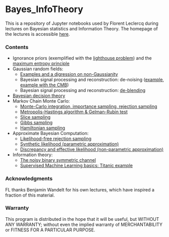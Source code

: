 # Bayes_InfoTheory #

This is a repository of Jupyter notebooks used by Florent Leclercq during lectures on Bayesian statistics and Information Theory.
The homepage of the lectures is accessible [here](http://www.florent-leclercq.eu/teaching.php).

### Contents ###
* Ignorance priors (exemplified with the [lighthouse problem](LighthouseProblem.ipynb)) and the [maximum entropy principle](MaximumEntropy.ipynb)
* Gaussian random fields:
  * [Examples and a digression on non-Gaussianity](GRF_and_fNL.ipynb)
  * Bayesian signal processing and reconstruction: de-noising ([example](WienerFilter_denoising.ipynb), [example with the CMB](WienerFilter_denoising_CMB.ipynb))
  * Bayesian signal processing and reconstruction: [de-blending](WienerFilter_deblending.ipynb)
* [Bayesian decision theory](DecisionTheory.ipynb)
* Markov Chain Monte Carlo:
  * [Monte-Carlo integration, importance sampling, rejection sampling](Sampling_Importance_Rejection.ipynb)
  * [Metropolis-Hastings algorithm & Gelman-Rubin test](MCMC_MH.ipynb)
  * [Slice sampling](MCMC_Slice.ipynb)
  * [Gibbs sampling](MCMC_Gibbs.ipynb)
  * [Hamiltonian sampling](MCMC_Hamiltonian.ipynb)
* Approximate Bayesian Computation:
  * [Likelihood-free rejection sampling](ABC_rejection.ipynb)
  * [Synthetic likelihood (parametric approximation)](ABC_synthetic_likelihood.ipynb)
  * [Discrepancy and effective likelihood (non-parametric approximation)](ABC_discrepancy_effective_likelihood.ipynb)
* Information theory:
  * [The noisy binary symmetric channel](IT_noisy_binary_channel.ipynb)
  * [Supervised Machine Learning basics: Titanic example](Machine_Learning_basics.ipynb)

### Acknowledgments ###
FL thanks Benjamin Wandelt for his own lectures, which have inspired a fraction of this material. 

### Warranty ###

This program is distributed in the hope that it will be useful, but WITHOUT ANY WARRANTY; without even the implied warranty of MERCHANTABILITY or FITNESS FOR A PARTICULAR PURPOSE.
